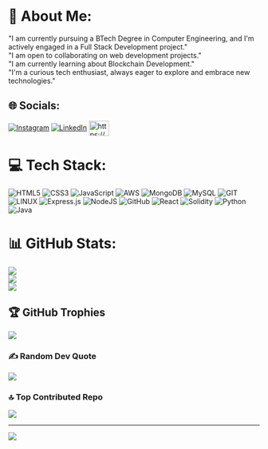 # 💫 About Me:
"I am currently pursuing a BTech Degree in Computer Engineering, and I'm actively engaged in a Full Stack Development project."<br>"I am open to collaborating on web development projects."<br>"I am currently learning about Blockchain Development."<br>"I'm a curious tech enthusiast, always eager to explore and embrace new technologies."


## 🌐 Socials:
[![Instagram](https://img.shields.io/badge/Instagram-%23E4405F.svg?logo=Instagram&logoColor=white)](https://instagram.com/instagram.com/p.r.a.t.h.a.m.e.s.h) [![LinkedIn](https://img.shields.io/badge/LinkedIn-%230077B5.svg?logo=linkedin&logoColor=white)](https://linkedin.com/in/linkedin.com/in/contact-prathamesh-mali) 
<a href="https://hashnode.com/https://devdoc.hashnode.dev/" target="blank"><img align="center" src="https://raw.githubusercontent.com/rahuldkjain/github-profile-readme-generator/master/src/images/icons/Social/hashnode.svg" alt="https://devdoc.hashnode.dev/" height="30" width="40" /></a>
</p>


# 💻 Tech Stack:
![HTML5](https://img.shields.io/badge/html5-%23E34F26.svg?style=plastic&logo=html5&logoColor=white) ![CSS3](https://img.shields.io/badge/css3-%231572B6.svg?style=plastic&logo=css3&logoColor=white) ![JavaScript](https://img.shields.io/badge/javascript-%23323330.svg?style=plastic&logo=javascript&logoColor=%23F7DF1E) ![AWS](https://img.shields.io/badge/AWS-%23FF9900.svg?style=plastic&logo=amazon-aws&logoColor=white) ![MongoDB](https://img.shields.io/badge/MongoDB-%234ea94b.svg?style=plastic&logo=mongodb&logoColor=white) ![MySQL](https://img.shields.io/badge/mysql-%2300f.svg?style=plastic&logo=mysql&logoColor=white) ![GIT](https://img.shields.io/badge/Git-fc6d26?style=plastic&logo=git&logoColor=white) ![LINUX](https://img.shields.io/badge/Linux-FCC624?style=plastic&logo=linux&logoColor=black) ![Express.js](https://img.shields.io/badge/express.js-%23404d59.svg?style=plastic&logo=express&logoColor=%2361DAFB) ![NodeJS](https://img.shields.io/badge/node.js-6DA55F?style=plastic&logo=node.js&logoColor=white) ![GitHub](https://img.shields.io/badge/GitHub-%23121011.svg?style=plastic&logo=github&logoColor=white) ![React](https://img.shields.io/badge/react-%2320232a.svg?style=plastic&logo=react&logoColor=%2361DAFB) ![Solidity](https://img.shields.io/badge/Solidity-%23363636.svg?style=plastic&logo=solidity&logoColor=white) ![Python](https://img.shields.io/badge/python-3670A0?style=plastic&logo=python&logoColor=ffdd54) ![Java](https://img.shields.io/badge/java-%23ED8B00.svg?style=plastic&logo=java&logoColor=white)
# 📊 GitHub Stats:
![](https://github-readme-stats.vercel.app/api?username=prathameshmali09&theme=prussian&hide_border=false&include_all_commits=false&count_private=false)<br/>
![](https://github-readme-streak-stats.herokuapp.com/?user=prathameshmali09&theme=prussian&hide_border=false)<br/>
![](https://github-readme-stats.vercel.app/api/top-langs/?username=prathameshmali09&theme=prussian&hide_border=false&include_all_commits=false&count_private=false&layout=compact)

## 🏆 GitHub Trophies
![](https://github-profile-trophy.vercel.app/?username=prathameshmali09&theme=radical&no-frame=false&no-bg=false&margin-w=4)

### ✍️ Random Dev Quote
![](https://quotes-github-readme.vercel.app/api?type=vetical&theme=radical)

### 🔝 Top Contributed Repo
![](https://github-contributor-stats.vercel.app/api?username=prathameshmali09&limit=5&theme=dark&combine_all_yearly_contributions=true)

---
[![](https://visitcount.itsvg.in/api?id=prathameshmali09&icon=2&color=0)](https://visitcount.itsvg.in)

<!-- Proudly created with GPRM ( https://gprm.itsvg.in ) -->
